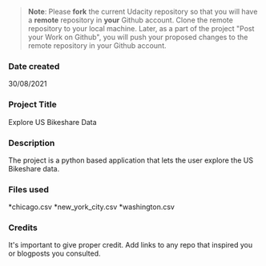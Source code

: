 >**Note**: Please **fork** the current Udacity repository so that you will have a **remote** repository in **your** Github account. Clone the remote repository to your local machine. Later, as a part of the project "Post your Work on Github", you will push your proposed changes to the remote repository in your Github account.

### Date created
30/08/2021

### Project Title
Explore US Bikeshare Data

### Description
The project is a python based application that lets the user explore the US Bikeshare data.

### Files used
*chicago.csv
*new_york_city.csv
*washington.csv

### Credits
It's important to give proper credit. Add links to any repo that inspired you or blogposts you consulted.
